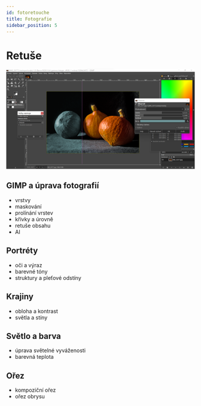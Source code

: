 ```yaml
---
id: fotoretouche
title: Fotografie
sidebar_position: 5
---
```


# Retuše
![image](./images/gimp.png)
## GIMP a úprava fotografií
- vrstvy
- maskování
- prolínání vrstev
- křivky a úrovně
- retuše obsahu
- AI
## Portréty
- oči a výraz
- barevné tóny
- struktury a pleťové odstíny
## Krajiny
- obloha a kontrast
- světla a stíny
## Světlo a barva
- úprava světelné vyváženosti
- barevná teplota

## Ořez
- kompoziční ořez
- ořez obrysu
